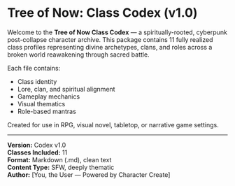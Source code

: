 # Tree of Now: Class Codex (v1.0)

Welcome to the **Tree of Now Class Codex** — a spiritually-rooted, cyberpunk post-collapse character archive. This package contains 11 fully realized class profiles representing divine archetypes, clans, and roles across a broken world reawakening through sacred battle.

Each file contains:
- Class identity
- Lore, clan, and spiritual alignment
- Gameplay mechanics
- Visual thematics
- Role-based mantras

Created for use in RPG, visual novel, tabletop, or narrative game settings.

---

**Version:** Codex v1.0  
**Classes Included:** 11  
**Format:** Markdown (.md), clean text  
**Content Type:** SFW, deeply thematic  
**Author:** [You, the User — Powered by Character Create]  
